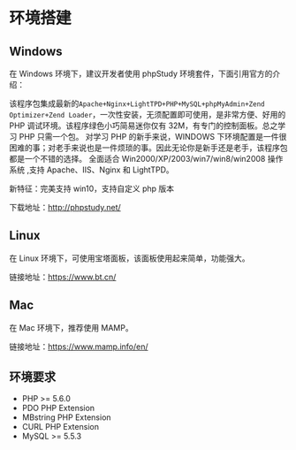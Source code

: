 # 环境搭建

## Windows
在 Windows 环境下，建议开发者使用 phpStudy 环境套件，下面引用官方的介绍：

该程序包集成最新的`Apache+Nginx+LightTPD+PHP+MySQL+phpMyAdmin+Zend Optimizer+Zend Loader`，一次性安装，无须配置即可使用，是非常方便、好用的 PHP 调试环境。该程序绿色小巧简易迷你仅有 32M，有专门的控制面板。总之学习 PHP 只需一个包。
对学习 PHP 的新手来说，WINDOWS 下环境配置是一件很困难的事；对老手来说也是一件烦琐的事。因此无论你是新手还是老手，该程序包都是一个不错的选择。
全面适合 Win2000/XP/2003/win7/win8/win2008 操作系统 ,支持 Apache、IIS、Nginx 和 LightTPD。

新特征：完美支持 win10，支持自定义 php 版本

下载地址：http://phpstudy.net/

## Linux
在 Linux 环境下，可使用宝塔面板，该面板使用起来简单，功能强大。

链接地址：https://www.bt.cn/

## Mac
在 Mac 环境下，推荐使用 MAMP。

链接地址：https://www.mamp.info/en/

## 环境要求
* PHP >= 5.6.0
* PDO PHP Extension
* MBstring PHP Extension
* CURL PHP Extension
* MySQL >= 5.5.3